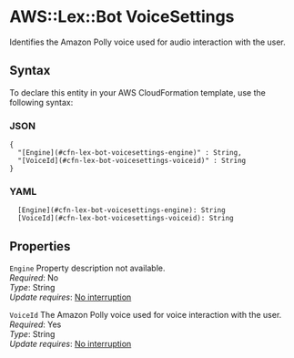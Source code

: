 # AWS::Lex::Bot VoiceSettings<a name="aws-properties-lex-bot-voicesettings"></a>

Identifies the Amazon Polly voice used for audio interaction with the user\.

## Syntax<a name="aws-properties-lex-bot-voicesettings-syntax"></a>

To declare this entity in your AWS CloudFormation template, use the following syntax:

### JSON<a name="aws-properties-lex-bot-voicesettings-syntax.json"></a>

```
{
  "[Engine](#cfn-lex-bot-voicesettings-engine)" : String,
  "[VoiceId](#cfn-lex-bot-voicesettings-voiceid)" : String
}
```

### YAML<a name="aws-properties-lex-bot-voicesettings-syntax.yaml"></a>

```
  [Engine](#cfn-lex-bot-voicesettings-engine): String
  [VoiceId](#cfn-lex-bot-voicesettings-voiceid): String
```

## Properties<a name="aws-properties-lex-bot-voicesettings-properties"></a>

`Engine`  <a name="cfn-lex-bot-voicesettings-engine"></a>
Property description not available\.  
*Required*: No  
*Type*: String  
*Update requires*: [No interruption](https://docs.aws.amazon.com/AWSCloudFormation/latest/UserGuide/using-cfn-updating-stacks-update-behaviors.html#update-no-interrupt)

`VoiceId`  <a name="cfn-lex-bot-voicesettings-voiceid"></a>
The Amazon Polly voice used for voice interaction with the user\.  
*Required*: Yes  
*Type*: String  
*Update requires*: [No interruption](https://docs.aws.amazon.com/AWSCloudFormation/latest/UserGuide/using-cfn-updating-stacks-update-behaviors.html#update-no-interrupt)